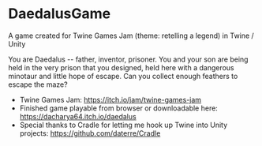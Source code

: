 # DaedalusGame
A game created for Twine Games Jam (theme: retelling a legend) in Twine / Unity

You are Daedalus -- father, inventor, prisoner. You and your son are being held in the very prison that you designed, held here with a dangerous minotaur and little hope of escape. Can you collect enough feathers to escape the maze? 

* Twine Games Jam: https://itch.io/jam/twine-games-jam 
* Finished game playable from browser or downloadable here: https://dacharya64.itch.io/daedalus
* Special thanks to Cradle for letting me hook up Twine into Unity projects: https://github.com/daterre/Cradle
